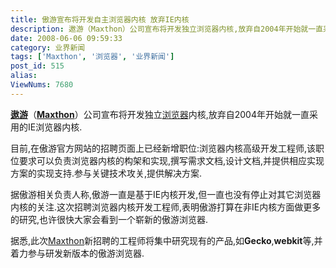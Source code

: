 ```yaml
---
title: 傲游宣布将开发自主浏览器内核 放弃IE内核
description: 遨游（Maxthon）公司宣布将开发独立浏览器内核,放弃自2004年开始就一直采用的IE浏览器内核.目前,在傲游官方网站的招聘页面上已经新增职位:浏览器内核高级开发工程师,该职位要求可以负责浏览器内核的构架和实现,撰写需求文档,设计文档,并提供相应实现方案的实现支持.参与关键技术攻关,提供解决方案.
date: 2008-06-06 09:59:33
category: 业界新闻
tags: ['Maxthon', '浏览器', '业界新闻']
post_id: 515
alias:
ViewNums: 7680
---
```


[**遨游**](/blog/aoyou-maxthon-2091640)（[**Maxthon**](/blog/aoyou-maxthon-21-release)）公司宣布将开发独立[浏览器](/tags/%E6%B5%8F%E8%A7%88%E5%99%A8)内核,放弃自2004年开始就一直采用的IE浏览器内核.

目前,在傲游官方网站的招聘页面上已经新增职位:浏览器内核高级开发工程师,该职位要求可以负责浏览器内核的构架和实现,撰写需求文档,设计文档,并提供相应实现方案的实现支持.参与关键技术攻关,提供解决方案.

据傲游相关负责人称,傲游一直是基于IE内核开发,但一直也没有停止对其它浏览器内核的关注.这次招聘浏览器内核开发工程师,表明傲游打算在非IE内核方面做更多的研究,也许很快大家会看到一个崭新的傲游浏览器.

据悉,此次[Maxthon](/tags/Maxthon)新招聘的工程师将集中研究现有的产品,如**Gecko**,**webkit**等,并着力参与研发新版本的傲游浏览器.

